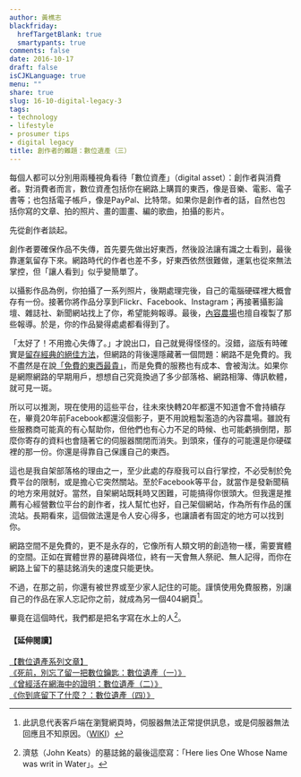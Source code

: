 ```yaml
---
author: 黃樵志
blackfriday:
  hrefTargetBlank: true
  smartypants: true
comments: false
date: 2016-10-17
draft: false
isCJKLanguage: true
menu: ""
share: true
slug: 16-10-digital-legacy-3
tags:
- technology
- lifestyle
- prosumer tips
- digital legacy
title: 創作者的難題：數位遺產（三）
---
```


每個人都可以分別用兩種視角看待「數位資產」（digital asset）：創作者與消費者。對消費者而言，數位資產包括你在網路上購買的東西，像是音樂、電影、電子書等；也包括電子帳戶，像是PayPal、比特幣。如果你是創作者的話，自然也包括你寫的文章、拍的照片、畫的圖畫、編的歌曲，拍攝的影片。

<!--more-->

先從創作者談起。

創作者要確保作品不失傳，首先要先做出好東西，然後設法讓有識之士看到，最後靠運氣留存下來。網路時代的作者也差不多，好東西依然很難做，運氣也從來無法掌控，但「讓人看到」似乎變簡單了。

以攝影作品為例，你拍攝了一系列照片，後期處理完後，自己的電腦硬碟裡大概會存有一份。接著你將作品分享到Flickr、Facebook、Instagram；再接著攝影論壇、雜誌社、新聞網站找上了你，希望能夠報導。最後，[內容農場](https://en.wikipedia.org/wiki/Content_farm)也擅自複製了那些報導。於是，你的作品變得處處都看得到了。

「太好了！不用擔心失傳了。」才說出口，自己就覺得怪怪的。沒錯，盜版有時確實是[留存經典的絕佳方法](https://en.wikipedia.org/wiki/Bootleg_recording?oldformat=true)，但網路的背後還隱藏著一個問題：網路不是免費的。我不盡然是在說[「免費的東西最貴」](http://www.goodreads.com/quotes/858630-the-most-expensive-sex-is-free-sex)，而是免費的服務也有成本、會被淘汰。如果你是網際網路的早期用戶，想想自己究竟換過了多少部落格、網路相簿、傳訊軟體，就可見一斑。

所以可以推測，現在使用的這些平台，往未來快轉20年都還不知道會不會持續存在，畢竟20年前Facebook都還沒個影子，更不用說粗製濫造的內容農場。雖說有些服務商可能真的有心幫助你，但他們也有心力不足的時候、也可能虧損倒閉，那麼你寄存的資料也會隨著它的伺服器關閉而消失。到頭來，僅存的可能還是你硬碟裡的那一份。你還是得靠自己保護自己的東西。

這也是我自架部落格的理由之一，至少此處的存廢我可以自行掌控，不必受制於免費平台的限制，或是擔心它突然關站。至於Facebook等平台，就當作是發新聞稿的地方來用就好。當然，自架網站既耗時又困難，可能搞得你很頭大。但我還是推薦有心經營數位平台的創作者，找人幫忙也好，自己架個網站，作為所有作品的匯流站。長期看來，這個做法還是令人安心得多，也讓讀者有固定的地方可以找到你。

網路空間不是免費的，更不是永存的，它像所有人類文明的創造物一樣，需要實體的空間。正如在實體世界的墓碑與塔位，終有一天會無人祭祀、無人記得，而你在網路上留下的墓誌銘消失的速度只能更快。

不過，在那之前，你還有被世界或至少家人記住的可能。謹慎使用免費服務，別讓自己的作品在家人忘記你之前，就成為另一個404網頁[^1]。

畢竟在這個時代，我們都是把名字寫在水上的人[^2]。

#### 【延伸閱讀】
[【數位遺產系列文章】](https://eternallogger.com/tags/digital-legacy/)  
[《死前，別忘了留一把數位鑰匙：數位遺產（一）》](https://eternallogger.com/post/16-07-digital-legacy-1/)  
[《曾經活在網海中的證明：數位遺產（二）》](https://eternallogger.com/post/16-09-digital-legacy-2/)  
[《你到底留下了什麼？：數位遺產（四）》](https://eternallogger.com/post/16-11-digital-legacy-4/)

[^1]: 此訊息代表客戶端在瀏覽網頁時，伺服器無法正常提供訊息，或是伺服器無法回應且不知原因。（[WIKI](https://zh.wikipedia.org/zh-tw/HTTP_404)）

[^2]: 濟慈（John Keats）的墓誌銘的最後這麼寫：「Here lies One Whose Name was writ in Water」。